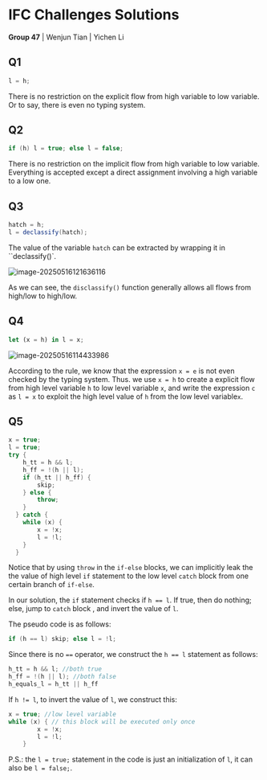 # IFC Challenges Solutions

**Group 47** | Wenjun Tian | Yichen Li

## Q1

```c
l = h;
```

There is no restriction on the explicit flow from high variable to low variable. Or to say, there is even no typing system.

## Q2

```c
if (h) l = true; else l = false;
```

There is no restriction on the implicit flow from high variable to low variable.  Everything is accepted except a direct assignment involving a high variable to a low one.

## Q3

```java
hatch = h;
l = declassify(hatch);
```

The value of the variable `hatch` can be extracted by wrapping it in ``declassify()`.

![image-20250516121636116](C:\Users\amamiya\AppData\Roaming\Typora\typora-user-images\image-20250516121636116.png)

As we can see, the `disclassify()` function generally allows all flows from high/low to high/low.

## Q4

```javascript
let (x = h) in l = x;
```

![image-20250516114433986](C:\Users\amamiya\AppData\Roaming\Typora\typora-user-images\image-20250516114433986.png)

According to the rule, we know that the expression `x = e` is not even checked by the typing system. Thus. we use `x = h` to create a explicit flow from high level variable `h` to low level variable `x`, and write the expression `c` as `l = x` to exploit the high level value of `h` from the low level variable`x`.

## Q5

```java
x = true;
l = true;
try {
  	h_tt = h && l;
    h_ff = !(h || l);
    if (h_tt || h_ff) {
    	skip;
    } else {
    	throw;
    }
  } catch {
    while (x) {
      	x = !x;
      	l = !l;
    }
  }
```

Notice that by using `throw` in the `if-else` blocks, we can implicitly leak the the value of  high level `if` statement to the low level `catch` block from one certain branch of `if-else`.

In our solution, the `if` statement checks if `h == l`. If true, then do nothing; else, jump to `catch` block , and invert the value of `l`.

The pseudo code is as follows:

```c
if (h == l) skip; else l = !l;
```

Since there is no `==` operator, we construct the `h == l` statement as follows:

```java
h_tt = h && l; //both true
h_ff = !(h || l); //both false
h_equals_l = h_tt || h_ff
```

If `h != l`, to invert the value of `l`, we construct this:

```java
x = true; //low level variable
while (x) { // this block will be executed only once
      	x = !x;
      	l = !l;
    }
```

P.S.: the `l = true;` statement in the code is just an initialization of `l`, it can also be `l = false;`. 

